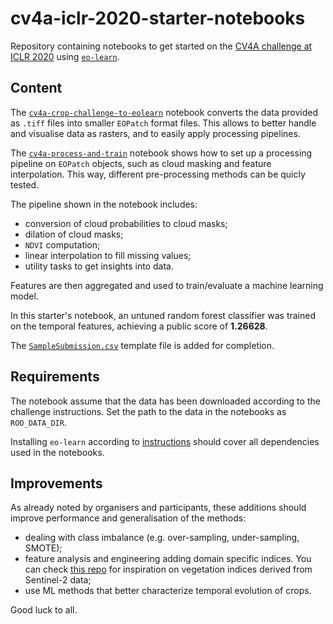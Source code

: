 # cv4a-iclr-2020-starter-notebooks

Repository containing notebooks to get started on the [CV4A challenge at ICLR 2020](https://zindi.africa/competitions/iclr-workshop-challenge-2-radiant-earth-computer-vision-for-crop-recognition) using [`eo-learn`](https://github.com/sentinel-hub/eo-learn#eo-learn).

## Content

The [`cv4a-crop-challenge-to-eolearn`](./cv4a-process-and-train.ipynb) notebook converts the data provided as `.tiff` files into smaller `EOPatch` format files. This allows to better handle and visualise data as rasters, and to easily apply processing pipelines. 

The [`cv4a-process-and-train`](./cv4a-process-and-train.ipynb) notebook shows how to set up a processing pipeline on `EOPatch` objects, such as cloud masking and feature interpolation. This way, different pre-processing methods can be quicly tested.

The pipeline shown in the notebook includes:

 * conversion of cloud probabilities to cloud masks;
 * dilation of cloud masks;
 * `NDVI` computation;
 * linear interpolation to fill missing values;
 * utility tasks to get insights into data.
 
Features are then aggregated and used to train/evaluate a machine learning model.
 
In this starter's notebook, an untuned random forest classifier was trained on the temporal features, achieving a public score of **1.26628**.

The [`SampleSubmission.csv`](./SampleSubmission.csv) template file is added for completion.

## Requirements

The notebook assume that the data has been downloaded according to the challenge instructions. Set the path to the data in the notebooks as `ROO_DATA_DIR`.

Installing `eo-learn` according to [instructions](https://github.com/sentinel-hub/eo-learn#pypi-distribution) should cover all dependencies used in the notebooks.

## Improvements

As already noted by organisers and participants, these additions should improve performance and generalisation of the methods:

 * dealing with class imbalance (e.g. over-sampling, under-sampling, SMOTE);
 * feature analysis and engineering adding domain specific indices. You can check [this repo](https://github.com/sentinel-hub/custom-scripts#sentinel-2) for inspiration on vegetation indices derived from Sentinel-2 data;
 * use ML methods that better characterize temporal evolution of crops.
 
Good luck to all.
